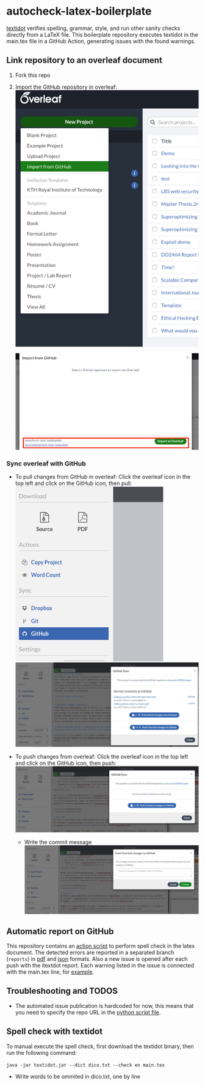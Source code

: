 # autocheck-latex-boilerplate

[textidot](https://github.com/sylvainhalle/textidote) verifies spelling, grammar, style, and run other sanity checks directly from a LaTeX file. This boilerplate repository executes textidot in the main.tex file in a GitHub Action, generating issues with the found warnings.



## Link repository to an overleaf document

1. Fork this repo
2. Import the GitHub repository in overleaf: 
    ![link](.github/link.png)

    ![link](.github/select.png)

### Sync overleaf with GitHub

- To pull changes from GitHub in overleaf: Click the overleaf icon in the top left and click on the GitHub icon, then pull:
![git](.github/git.png)
![pull](.github/git_pull.png)

- To push changes from overleaf: Click the overleaf icon in the top left and click on the GitHub icon, then push:
![pull](.github/git_push.png)
  - Write the commit message
  ![commit](.github/git_commit.png)

## Automatic report on GitHub


This repository contains an [action script](.github/workflows/spell_checking.yml) to perform spell check in the latex document. The detected errors are reported in a separated branch (`reports`) in [pdf](https://github.com/Jacarte/autocheck-latex-boilerplate/blob/reports/report.pdf) and [json](https://github.com/Jacarte/autocheck-latex-boilerplate/blob/reports/report.json) formats. Also a new issue is opened after each push with the itextdot report. Each warning listed in the issue is connected with the main.tex line, for [example](https://github.com/Jacarte/autocheck-latex-boilerplate/issues/2).

## Troubleshooting and TODOS
- The automated issue publication is hardcoded for now, this means that you need to specify the repo URL in the [python script file](https://github.com/Jacarte/autocheck-latex-boilerplate/blob/f952b4061c21d20b24ae62da93c9e86bf7dc3e8a/.github/parse_json2md.py#L26).


## Spell check with textidot

To manual execute the spell check, first download the textidot binary, then run the following command:

```java -jar textidot.jar --dict dico.txt --check en main.tex```


- Write words to be ommited in dico.txt, one by line